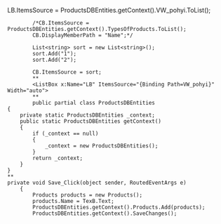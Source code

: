LB.ItemsSource = ProductsDBEntities.getContext().VW_pohyi.ToList();

            /*CB.ItemsSource = ProductsDBEntities.getContext().TypesOfProducts.ToList();
            CB.DisplayMemberPath = "Name";*/

            List<string> sort = new List<string>();
            sort.Add("1");
            sort.Add("2");

            CB.ItemsSource = sort;
            **
            <ListBox x:Name="LB" ItemsSource="{Binding Path=VW_pohyi}" Width="auto">
            **
            public partial class ProductsDBEntities
    {
        private static ProductsDBEntities _context;
        public static ProductsDBEntities getContext()
        {
            if (_context == null)
            {
                _context = new ProductsDBEntities();
            }
            return _context;
        }
    }
    **
    private void Save_Click(object sender, RoutedEventArgs e)
        {
            Products products = new Products();
            products.Name = TexB.Text;
            ProductsDBEntities.getContext().Products.Add(products);
            ProductsDBEntities.getContext().SaveChanges();
